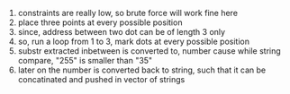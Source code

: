 1. constraints are really low, so brute force will work fine here
2. place three points at every possible position
3. since, address between two dot can be of length 3 only
4. so, run a loop from 1 to 3, mark dots at every possible position
5. substr extracted inbetween is converted to, number cause while string compare, "255" is smaller than "35"
6. later on the number is converted back to string, such that it can be concatinated and pushed in vector of strings 
